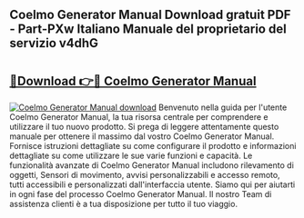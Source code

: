 ## Coelmo Generator Manual Download gratuit PDF - Part-PXw Italiano Manuale del proprietario del servizio v4dhG

# <h2><a href="http://dfb7inm.blite.top/?on=Coelmo+Generator+Manual">🔗Download 👉🔴 Coelmo Generator Manual</a></h2>

[![Coelmo Generator Manual download](https://i.imgur.com/lujVjoI.png)](http://dfb7inm.blite.top/?on=Coelmo+Generator+Manual)
Benvenuto nella guida per l'utente Coelmo Generator Manual, la tua risorsa centrale per comprendere e utilizzare il tuo nuovo prodotto. Si prega di leggere attentamente questo manuale per ottenere il massimo dal vostro Coelmo Generator Manual. Fornisce istruzioni dettagliate su come configurare il prodotto e informazioni dettagliate su come utilizzare le sue varie funzioni e capacità. Le funzionalità avanzate di Coelmo Generator Manual includono rilevamento di oggetti, Sensori di movimento, avvisi personalizzabili e accesso remoto, tutti accessibili e personalizzati dall'interfaccia utente. Siamo qui per aiutarti in ogni fase del processo Coelmo Generator Manual. Il nostro Team di assistenza clienti è a tua disposizione per tutto il tuo viaggio.

